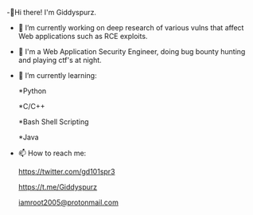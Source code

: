  
  -👋Hi there! I'm Giddyspurz.

- 🔭 I’m currently working on deep research of various vulns that affect Web applications such as RCE exploits.
 
- 👀 I'm a Web Application Security Engineer, doing bug bounty hunting and playing ctf's at night.

- 🌱 I’m currently learning:
    
    *Python
    
    *C/C++
    
    *Bash Shell Scripting
    
    *Java
    
- 📫 How to reach me:
 
    https://twitter.com/gd101spr3
    
    https://t.me/Giddyspurz
    
    iamroot2005@protonmail.com

